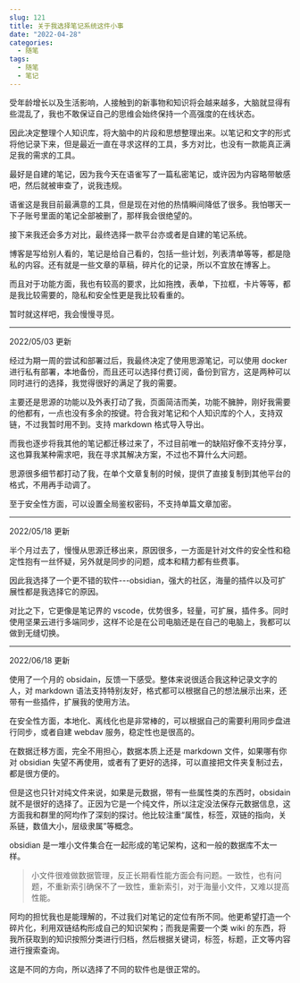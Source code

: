 ```yaml
---
slug: 121
title: 关于我选择笔记系统这件小事
date: "2022-04-28"
categories: 
  - 随笔
tags: 
  - 随笔
  - 笔记
---
```



受年龄增长以及生活影响，人接触到的新事物和知识将会越来越多，大脑就显得有些混乱了，我也不敢保证自己的思维会始终保持一个高强度的在线状态。

因此决定整理个人知识库，将大脑中的片段和思想整理出来。以笔记和文字的形式将他记录下来，但是最近一直在寻求这样的工具，多方对比，也没有一款能真正满足我的需求的工具。

最好是自建的笔记，因为我今天在语雀写了一篇私密笔记，或许因为内容略带敏感吧，然后就被审查了，说我违规。

语雀这是我目前最满意的工具，但是现在对他的热情瞬间降低了很多。我怕哪天一下子账号里面的笔记全部被删了，那样我会很绝望的。

接下来我还会多方对比，最终选择一款平台亦或者是自建的笔记系统。

博客是写给别人看的，笔记是给自己看的，包括一些计划，列表清单等等，都是隐私的内容。还有就是一些文章的草稿，碎片化的记录，所以不宜放在博客上。

而且对于功能方面，我也有较高的要求，比如拖拽，表单，下拉框，卡片等等，都是我比较需要的，隐私和安全性更是我比较看重的。

暂时就这样吧，我会慢慢寻觅。

---

2022/05/03 更新

经过为期一周的尝试和部署过后，我最终决定了使用思源笔记，可以使用 docker 进行私有部署，本地备份，而且还可以选择付费订阅，备份到官方，这是两种可以同时进行的选择，我觉得很好的满足了我的需要。

主要还是思源的功能以及外表打动了我，页面简洁而美，功能不臃肿，刚好我需要的他都有，一点也没有多余的按键。符合我对笔记和个人知识库的个人，支持双链，不过我暂时用不到。支持 markdown 格式导入导出。

而我也逐步将我其他的笔记都迁移过来了，不过目前唯一的缺陷好像不支持分享，这也算我某种需求吧，我在寻求其解决方案，不过也不算什么大问题。

思源很多细节都打动了我，在单个文章复制的时候，提供了直接复制到其他平台的格式，不用再手动调了。

至于安全性方面，可以设置全局鉴权密码，不支持单篇文章加密。

---

2022/05/18 更新

半个月过去了，慢慢从思源迁移出来，原因很多，一方面是针对文件的安全性和稳定性抱有一丝怀疑，另外就是同步的问题，成本和精力都有些费事。

因此我选择了一个更不错的软件---obsidian，强大的社区，海量的插件以及可扩展性都是我选择它的原因。

对比之下，它更像是笔记界的 vscode，优势很多，轻量，可扩展，插件多。同时使用坚果云进行多端同步，这样不论是在公司电脑还是在自己的电脑上，我都可以做到无缝切换。

---

2022/06/18 更新

使用了一个月的 obsidain，反馈一下感受。整体来说很适合我这种记录文字的人，对 markdown 语法支持特别友好，格式都可以根据自己的想法展示出来，还带有一些插件，扩展我的使用方法。

在安全性方面，本地化、离线化也是非常棒的，可以根据自己的需要利用同步盘进行同步，或者自建 webdav 服务，稳定性也是很高的。

在数据迁移方面，完全不用担心，数据本质上还是 markdown 文件，如果哪有你对 obsidian 失望不再使用，或者有了更好的选择，可以直接把文件夹复制过去，都是很方便的。

但是这也只针对纯文件来说，如果是元数据，带有一些属性类的东西时，obsidain 就不是很好的选择了。正因为它是一个纯文件，所以注定没法保存元数据信息，这方面我和群里的阿均作了深刻的探讨。他比较注重“属性，标签，双链的指向，关系链，数值大小，层级隶属”等概念。

obsidian 是一堆小文件集合在一起形成的笔记架构，这和一般的数据库不太一样。

>小文件很难做数据管理，反正长期看性能方面会有问题。一致性，也有问题，不重新索引确保不了一致性，重新索引，对于海量小文件，又难以提高性能。

阿均的担忧我也是能理解的，不过我们对笔记的定位有所不同。他更希望打造一个碎片化，利用双链结构形成自己的知识架构；而我是需要一个类 wiki 的东西，将我所获取到的知识按照分类进行归档，然后根据关键词，标签，标题，正文等内容进行搜索查询。

这是不同的方向，所以选择了不同的软件也是很正常的。

